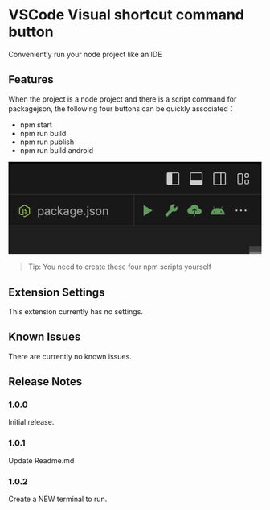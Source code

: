 # VSCode Visual shortcut command button

Conveniently run your node project like an IDE

## Features

When the project is a node project and there is a script command for packagejson, the following four buttons can be quickly associated：
* npm start
* npm run build
* npm run publish
* npm run build:android


![scripts](images/banner.png)





> Tip: 
You need to create these four npm scripts yourself

## Extension Settings

This extension currently has no settings.

## Known Issues

There are currently no known issues.

## Release Notes

### 1.0.0

Initial release.

### 1.0.1

Update Readme.md

### 1.0.2

Create a NEW terminal to run.
